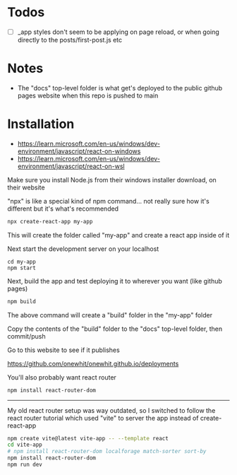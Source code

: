 # Todos
- [ ] _app styles don't seem to be applying on page reload, or when going directly to the posts/first-post.js etc

# Notes
- The "docs" top-level folder is what get's deployed to the public github pages website when this repo is pushed to main

# Installation
- https://learn.microsoft.com/en-us/windows/dev-environment/javascript/react-on-windows
- https://learn.microsoft.com/en-us/windows/dev-environment/javascript/react-on-wsl

Make sure you install Node.js from their windows installer download, on their website

"npx" is like a special kind of npm command... not really sure how it's different but it's what's recommended

```bash
npx create-react-app my-app
```

This will create the folder called "my-app" and create a react app inside of it

Next start the development server on your localhost

```base
cd my-app
npm start
```

Next, build the app and test deploying it to wherever you want (like github pages)

```bash
npm build
```

The above command will create a "build" folder in the "my-app" folder

Copy the contents of the "build" folder to the "docs" top-level folder, then commit/push

Go to this website to see if it publishes

https://github.com/onewhit/onewhit.github.io/deployments

You'll also probably want react router

```bash
npm install react-router-dom
```

---

My old react router setup was way outdated, so I switched to follow the react router tutorial which used "vite" to server the app instead of create-react-app

```bash
npm create vite@latest vite-app -- --template react
cd vite-app
# npm install react-router-dom localforage match-sorter sort-by
npm install react-router-dom
npm run dev
```